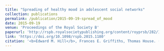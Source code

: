 ```yaml
---
title: "Spreading of healthy mood in adolescent social networks"
collection: publications
permalink: /publication/2015-09-19-spread_of_mood
date: 2015-09-19
venue: 'Proceedings of the Royal Society B'
paperurl: 'http://rspb.royalsocietypublishing.org/content/royprsb/282/1813/20151180.full.pdf'
link: 'https://doi.org/10.1098/rspb.2015.1180'
citation: '<b>Edward M. Hill</b>, Frances E. Griffiths, Thomas House. (2015). &quot;Spreading of healthy mood in adolescent social networks.&quot; <i>Proceedings of the Royal Society B</i>. <b>282</b>(1813): 20151180. doi:10.1098/rspb.2015.1180.'
---
```

